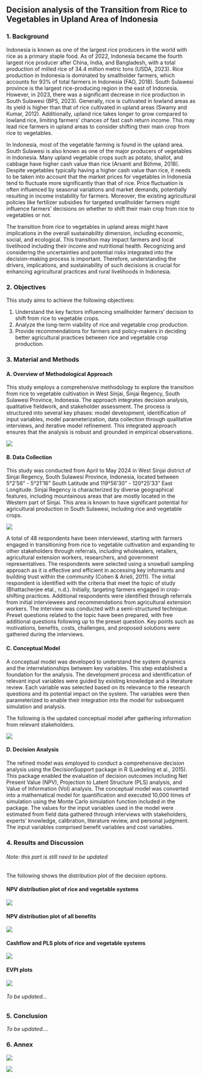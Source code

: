 ## Decision analysis of the Transition from Rice to Vegetables in Upland Area of Indonesia

### 1.	Background
Indonesia is known as one of the largest rice producers in the world with rice as a primary staple food. As of 2022, Indonesia became the fourth largest rice producer after China, India, and Bangladesh, with a total production of milled rice of 34.4 million metric tons (USDA, 2023). Rice production in Indonesia is dominated by smallholder farmers, which accounts for 93% of total farmers in Indonesia (FAO, 2018). South Sulawesi province is the largest rice-producing region in the east of Indonesia. However, in 2023, there was a significant decrease in rice production in South Sulawesi (BPS, 2023). Generally, rice is cultivated in lowland areas as its yield is higher than that of rice cultivated in upland areas (Swamy and Kumar, 2012). Additionally, upland rice takes longer to grow compared to lowland rice, limiting farmers’ chances of fast cash return income. This may lead rice farmers in upland areas to consider shifting their main crop from rice to vegetables. 

In Indonesia, most of the vegetable farming is found in the upland area. South Sulawesi is also known as one of the major producers of vegetables in Indonesia. Many upland vegetable crops such as potato, shallot, and cabbage have higher cash value than rice (Arsanti and Böhme, 2018). Despite vegetables typically having a higher cash value than rice, it needs to be taken into account that the market prices for vegetables in Indonesia tend to fluctuate more significantly than that of rice. Price fluctuation is often influenced by seasonal variations and market demands, potentially resulting in income instability for farmers. Moreover, the existing agricultural policies like fertilizer subsidies for targeted smallholder farmers might influence farmers’ decisions on whether to shift their main crop from rice to vegetables or not. 

The transition from rice to vegetables in upland areas might have implications in the overall sustainability dimension, including economic, social, and ecological. This transition may impact farmers and local livelihood including their income and nutritional health. Recognizing and considering the uncertainties and potential risks integrated into the decision-making process is important. Therefore, understanding the drivers, implications, and sustainability of such decisions is crucial for enhancing agricultural practices and rural livelihoods in Indonesia.

### 2.	Objectives
This study aims to achieve the following objectives:
1.	Understand the key factors influencing smallholder farmers’ decision to shift from rice to vegetable crops.
2.	Analyze the long-term viability of rice and vegetable crop production.
3.	Provide recommendations for farmers and policy-makers in deciding better agricultural practices between rice and vegetable crop production.

### 3. Material and Methods
#### A. Overview of Methodological Approach
This study employs a comprehensive methodology to explore the transition from rice to vegetable cultivation in West Sinjai, Sinjai Regency, South Sulawesi Province, Indonesia. The approach integrates decision analysis, qualitative fieldwork, and stakeholder assessment. The process is structured into several key phases: model development, identification of input variables, model parameterization, data collection through qualitative interviews, and iterative model refinement. This integrated approach ensures that the analysis is robust and grounded in empirical observations.

![](Images/Methods.drawio.png)

#### B. Data Collection
This study was conducted from April to May 2024 in West Sinjai district of Sinjai Regency, South Sulawesi Province, Indonesia, located between 5°2’56” - 5°21’16” South Latitude and 119°56’30” - 120°25’33” East Longitude. Sinjai Regency is characterized by diverse geographical features, including mountainous areas that are mostly located in the Western part of Sinjai. This area is known to have significant potential for agricultural production in South Sulawesi, including rice and vegetable crops.

![](Images/sinjai_map.PNG)

A total of 48 respondents have been interviewed, starting with farmers engaged in transitioning from rice to vegetable cultivation and expanding to other stakeholders through referrals, including wholesalers, retailers, agricultural extension workers, researchers, and government representatives. The respondents were selected using a snowball sampling approach as it is effective and efficient in accessing key informants and building trust within the community (Cohen & Arieli, 2011). The initial respondent is identified with the criteria that meet the topic of study (Bhattacherjee etal., n.d.). Initially, targeting farmers engaged in crop-shifting practices. Additional respondents were identified through referrals from initial interviewees and recommendations from agricultural extension workers. The interview was conducted with a semi-structured technique. Preset questions related to the topic have been prepared, with free additional questions following up to the preset question. Key points such as motivations, benefits, costs, challenges, and proposed solutions were gathered during the interviews.

#### C. Conceptual Model
A conceptual model was developed to understand the system dynamics and the interrelationships between key variables. This step established a foundation for the analysis. The development process and identification of relevant input variables were guided by existing knowledge and a literature review. Each variable was selected based on its relevance to the research questions and its potential impact on the system. The variables were then parameterized to enable their integration into the model for subsequent simulation and analysis.

The following is the updated conceptual model after gathering information from relevant stakeholders.

![](Images/240715_conceptual_model.drawio.png)

#### D. Decision Analysis
The refined model was employed to conduct a comprehensive decision analysis using the DecisionSupport package in R (Luedeling et al., 2015). This package enabled the evaluation of decision outcomes including Net Present Value (NPV), Projection to Latent Structure (PLS) analysis, and Value of Information (VoI) analysis. The conceptual model was converted into a mathematical model for quantification and executed 10,000 times of simulation using the Monte Carlo simulation function included in the package. 
The values for the input variables used in the model were estimated from field data gathered through interviews with stakeholders, experts' knowledge, calibration, literature review, and personal judgment. The input variables comprised benefit variables and cost variables. 

### 4. Results and Discussion
###### _Note: this part is still need to be updated_

The following shows the distribution plot of the decision options.
#### NPV distribution plot of rice and vegetable systems
![](Images/plots/NPV_rice_vegetables.png)

#### NPV distribution plot of all benefits
![](Images/plots/NPV_distribution_plot.png)

#### Cashflow and PLS plots of rice and vegetable systems
![](Images/plots/cashflow_pls_plots.png)

#### EVPI plots
![](Images/plots/EVPI_plot.png)

###### _To be updated..._


### 5. Conclusion

_To be updated...._

### 6. Annex
![](Images/annex_1.png)

![](Images/annex_2.png)
